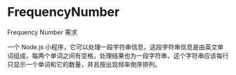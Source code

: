 # FrequencyNumber
Frequency Number 需求

一个 Node.js 小程序，它可以处理一段字符串信息，这段字符串信息是由英文单词组成，每两个单词之间有空格，处理结果也为一段字符串，这个字符串应该每行只显示一个单词和它的数量，并且按出现频率倒序排列。
